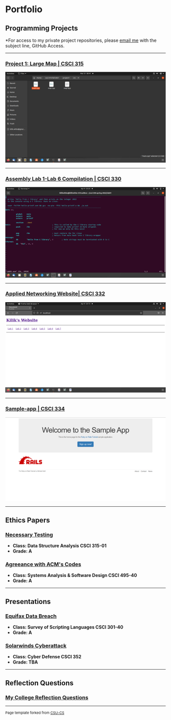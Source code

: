 Portfolio
=========

Programming Projects
--------------------

*For access to my private project repositories, please [email me](mailto:kilikwhite@outlook.com?subject=GitHub%20Access) with the subject line, GitHub Access.

---
### [Project 1: Large Map | CSCI 315](project1)

![Directory Contests](images/Project_1_screenshots/Folder.png)

---
### [Assembly Lab 1-Lab 6 Compilation | CSCI 330](project2)

![ASM Code](images/Project_2_screenshots/Lab_1EX.png)

---
### [Applied Networking Website| CSCI 332](project3)

![Website Homepage](images/Project_3_screenshots/Home.png)

---
### [Sample-app | CSCI 334](project4)

![Project 4 Thumbnail Name](images/Project_4_screenshots/Home_Screen.PNG)

---

Ethics Papers
-------------

### [Necessary Testing](/pdf/Data_Structures_Ethics_Paper_edit.pdf)

-   **Class: Data Structure Analysis CSCI 315-01**  
-   **Grade: A**

### [Agreeance with ACM's Codes](/pdf/Ethic_1(1).pdf)

-   **Class: Systems Analysis & Software Design CSCI 495-40** 
-   **Grade: A**

---

Presentations
-------------

### [Equifax Data Breach](/pdf/Scripting_Security_Presentation.pdf)

- **Class: Survey of Scripting Languages CSCI 301-40** 
- **Grade: A**


### [Solarwinds Cyberattack](/pdf/Solarwinds_Presentation.pdf)

- **Class: Cyber Defense CSCI 352** 
- **Grade: TBA**

---

Reflection Questions
--------------------

### [My College Reflection Questions](Reflection)

---

<p style="font-size:11px">Page template forked from <a href="https://github.com/csu-cs/csci-portfolio">CSU-CS</a></p>
<!-- Remove above link if you don't want to attributive -->
